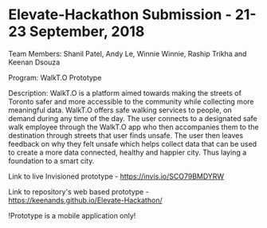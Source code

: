 # Elevate-Hackathon Submission - 21-23 September, 2018

Team Members: Shanil Patel, Andy Le, Winnie Winnie, Raship Trikha and Keenan Dsouza

Program: WalkT.O Prototype

Description: WalkT.O is a platform aimed towards making the streets of Toronto safer and more accessible to the community while collecting more meaningful data. WalkT.O offers safe walking services to people, on demand during any time of the day. The user connects to a designated safe walk employee through the WalkT.O app who then accompanies them to the destination through streets that user finds unsafe. The user then leaves feedback on why they felt unsafe which helps collect data that can be used to create a more data connected, healthy and happier city. Thus laying a foundation to a smart city.

Link to live Invisioned prototype - https://invis.io/SCO79BMDYRW

Link to repository's web based prototype - https://keenands.github.io/Elevate-Hackathon/

!Prototype is a mobile application only!
